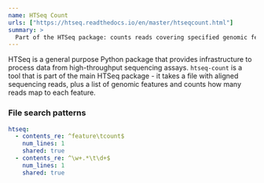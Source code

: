 ```yaml
---
name: HTSeq Count
urls: ["https://htseq.readthedocs.io/en/master/htseqcount.html"]
summary: >
  Part of the HTSeq package: counts reads covering specified genomic features
---
```


<!--
~~~~~ DO NOT EDIT ~~~~~
This file is autogenerated from the MultiQC module python docstring.
Do not edit the markdown, it will be overwritten.

File path for the source of this content: multiqc/modules/htseq/htseq.py
~~~~~~~~~~~~~~~~~~~~~~~
-->

HTSeq is a general purpose Python package that provides infrastructure to
process data from high-throughput sequencing assays. `htseq-count` is a tool
that is part of the main HTSeq package - it takes a file with aligned sequencing
reads, plus a list of genomic features and counts how many reads map to each feature.

### File search patterns

```yaml
htseq:
  - contents_re: ^feature\tcount$
    num_lines: 1
    shared: true
  - contents_re: ^\w+.*\t\d+$
    num_lines: 1
    shared: true
```
